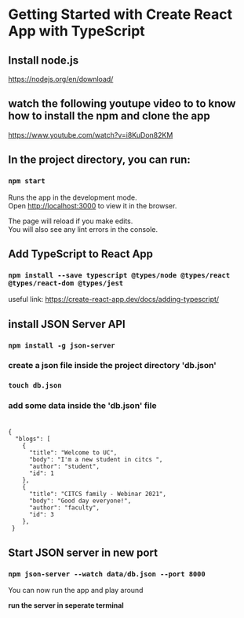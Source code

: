 # Getting Started with Create React App with TypeScript

## Install node.js

https://nodejs.org/en/download/

## watch the following youtupe video to to know how to install the npm and clone the app

https://www.youtube.com/watch?v=i8KuDon82KM

## In the project directory, you can run:

### `npm start`

Runs the app in the development mode.\
Open [http://localhost:3000](http://localhost:3000) to view it in the browser.

The page will reload if you make edits.\
You will also see any lint errors in the console.

## Add TypeScript to React App

### `npm install --save typescript @types/node @types/react @types/react-dom @types/jest`

useful link: https://create-react-app.dev/docs/adding-typescript/

## install JSON Server API

### `npm install -g json-server`

###  create a json file inside the project directory 'db.json'

### `touch db.json`

### add some data inside the 'db.json' file

### 
```

{
  "blogs": [
    {
      "title": "Welcome to UC",
      "body": "I'm a new student in citcs ",
      "author": "student",
      "id": 1
    },
    {
      "title": "CITCS family - Webinar 2021",
      "body": "Good day everyone!",
      "author": "faculty",
      "id": 3
    },
 }   
```

## Start JSON server in new port

### `npm json-server --watch data/db.json --port 8000 `

You can now run the app and play around


**run the server in seperate terminal**


